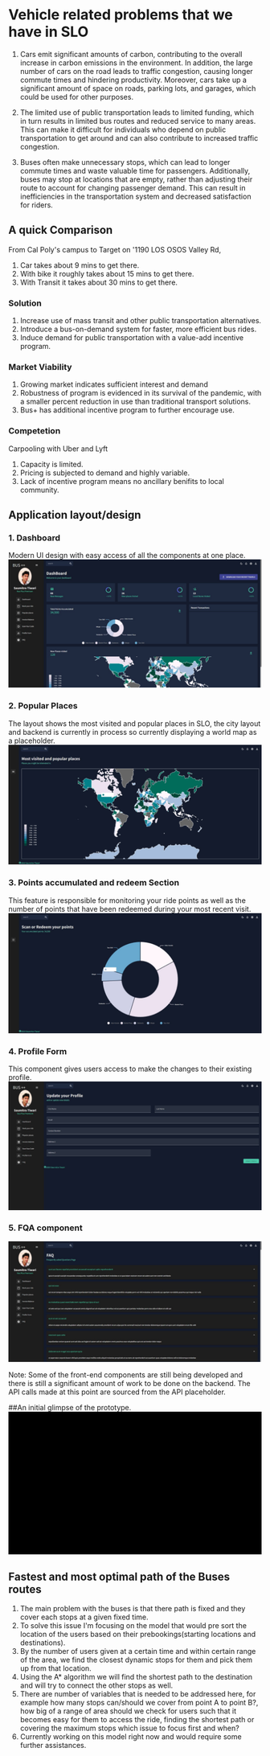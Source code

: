 # Vehicle related problems that we have in SLO
1. Cars emit significant amounts of carbon, contributing to the overall increase in carbon emissions in the environment. In addition, the large number of cars on the road leads to traffic congestion, causing longer commute times and hindering productivity. Moreover, cars take up a significant amount of space on roads, parking lots, and garages, which could be used for other purposes.

2. The limited use of public transportation leads to limited funding, which in turn results in limited bus routes and reduced service to many areas. This can make it difficult for individuals who depend on public transportation to get around and can also contribute to increased traffic congestion.

3. Buses often make unnecessary stops, which can lead to longer commute times and waste valuable time for passengers. Additionally, buses may stop at locations that are empty, rather than adjusting their route to account for changing passenger demand. This can result in inefficiencies in the transportation system and decreased satisfaction for riders.

## A quick Comparison

From Cal Poly's campus to Target on '1190 LOS OSOS Valley Rd,
1. Car takes about 9 mins to get there.
2. With bike it roughly takes about 15 mins to get there.
3. With Transit it takes about 30 mins to get there. 

### Solution
1. Increase use of mass transit and other public transportation alternatives.
2. Introduce a bus-on-demand system for faster, more efficient bus rides.
3. Induce demand for public transportation with a value-add incentive program.

### Market Viability
1. Growing market indicates sufficient interest and demand
2. Robustness of program is evidenced in its survival of the pandemic, with a smaller percent reduction in use than traditional transport solutions.
3. Bus+ has additional incentive program to further encourage use.

### Competetion
Carpooling with Uber and Lyft
1. Capacity is limited.
2. Pricing is subjected to demand and highly variable.
3. Lack of incentive program means no ancillary benifits to local community.

## Application layout/design
### 1. Dashboard
Modern UI design with easy access of all the components at one place.
![DashBoard](public/assets/Dashboard.png)
### 2. Popular Places
The layout shows the most visited and popular places in SLO, the city layout and backend is currently in process so currently displaying a world map as a placeholder.
![PopularPlaces](public/assets/popularPlace.png)
### 3. Points accumulated and redeem Section
This feature is responsible for monitoring your ride points as well as the number of points that have been redeemed during your most recent visit.
![Points redeem](public/assets/pointsRedeem.png)
### 4. Profile Form
This component gives users access to make the changes to their existing profile.
![Profile update](public/assets/profileForm.png)
### 5. FQA component
![FAQ](public/assets/FAQ.png)

Note: Some of the front-end components are still being developed and there is still a significant amount of work to be done on the backend. The API calls made at this point are sourced from the API placeholder.

##An initial glimpse of the prototype.
![prototype](public/assets/protoType.gif)

## Fastest and most optimal path of the Buses routes
1. The main problem with the buses is that there path is fixed and they cover each stops at a given fixed time.
2. To solve this issue I'm focusing on the model that would pre sort the location of the users based on their prebookings(starting locations and destinations).
3. By the number of users given at a certain time and within certain range of the area, we find the closest dynamic stops for them and pick them up from that location.
4. Using the A* algorithm we will find the shortest path to the destination and will try to connect the other stops as well. 
5. There are number of variables that is needed to be addressed here, for example how many stops can/should we cover from point A to point B?, how big of a range of area should we check for users such that it becomes easy for them to access the ride, finding the shortest path or covering the maximum stops which issue to focus first and when?
6. Currently working on this model right now and would require some further assistances.
